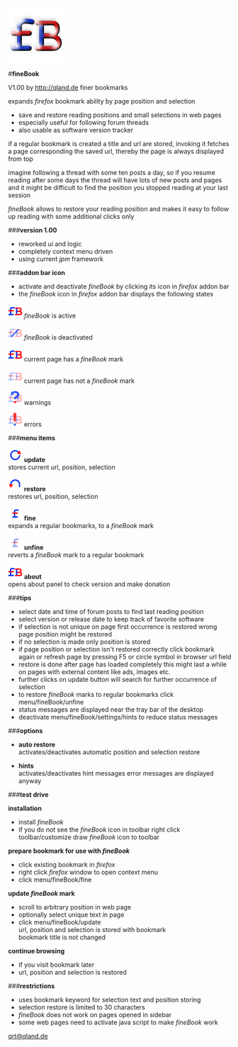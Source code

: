 ![icon][icon] 

#**fineBook**


V1.00 by http://qland.de
finer bookmarks

expands *firefox* bookmark ability by page position and selection

- save and restore reading positions and small selections in web pages
- especially useful for following forum threads
- also usable as software version tracker

if a regular bookmark is created a title and url are stored,
invoking it fetches a page corresponding the saved url,
thereby the page is always displayed from top

imagine following a thread with some ten posts a day,
so if you resume reading after some days the thread will
have lots of new posts and pages and it might be difficult
to find the position you stopped reading at your last session

*fineBook* allows to restore your reading position and makes it
easy to follow up reading with some additional clicks only

###**version 1.00**

- reworked ui and logic
- completely context menu driven
- using current *jpm* framework


###**addon bar icon**

- activate and deactivate *fineBook* by clicking its icon in *firefox* addon bar
- the *fineBook* icon in *firefox* addon bar displays the following states

![active][logo] *fineBook* is active

![deactivated][logoff] *fineBook* is deactivated

![isfine][logo] current page has a *fineBook* mark

![isnofine][logonf] current page has not a *fineBook* mark

![warning][logowa] warnings

![errors][logoex] errors


###**menu items**

![update][update] **update**  
stores current url, position, selection

![restore][restore] **restore**  
restores url, position, selection

![fine][fine] **fine**  
expands a regular bookmarks, to a *fineBook* mark

![unfine][unfine] **unfine**  
reverts a *fineBook* mark to a regular bookmark

![about][logo] **about**  
opens about panel to check version and make donation


###**tips**

- select date and time of forum posts to find last reading position
- select version or release date to keep track of favorite software
- if selection is not unique on page
  first occurrence is restored
  wrong page position might be restored
- if no selection is made only position is stored
- if page position or selection isn't restored correctly click bookmark again or refresh page by pressing F5 or circle symbol in browser url field
- restore is done after page has loaded completely
  this might last a while on pages with external content like ads, images   etc.
- further clicks on update button will search for further occurrence of selection
- to restore *fineBook* marks to regular bookmarks click menu/fineBook/unfine
- status messages are displayed near the tray bar of the desktop
- deactivate menu/fineBook/settings/hints to reduce status messages


###**options**

- **auto restore**  
  activates/deactivates automatic position and selection restore
 
- **hints**  
  activates/deactivates hint messages
  error messages are displayed anyway


###**test drive**

**installation**

- install *fineBook*
- if you do not see the *fineBook* icon in toolbar
  right click toolbar/customize
  draw *fineBook* icon to toolbar

**prepare bookmark for use with *fineBook***
 
- click existing bookmark in *firefox*
- right click *firefox* window to open context menu
- click menu/fineBook/fine

**update *fineBook* mark**

- scroll to arbitrary position in web page 
- optionally select unique text in page
- click menu/fineBook/update  
  url, position and selection is stored with bookmark  
  bookmark title is not changed

**continue browsing**

- if you visit bookmark later
- url, position and selection is restored


###**restrictions**

- uses bookmark keyword for selection text and position storing
- selection restore is limited to 30 characters
- *fineBook* does not work on pages opened in sidebar
- some web pages need to activate java script to make *fineBook* work 

qrt@qland.de

[icon]: https://github.com/qrti/fineBook/blob/master/images/icon-128.png "icon"
[logo]: https://github.com/qrti/fineBook/blob/master/images/logo-32.png "logo"
[logoff]: https://github.com/qrti/fineBook/blob/master/images/logoff-32.png "off"
[logonf]: https://github.com/qrti/fineBook/blob/master/images/logonf-32.png "no fine"
[logowa]: https://github.com/qrti/fineBook/blob/master/images/logowa-32.png "warning"
[logoex]: https://github.com/qrti/fineBook/blob/master/images/logoex-32.png "error"

[update]: https://github.com/qrti/fineBook/blob/master/images/update-32.png "update"
[restore]: https://github.com/qrti/fineBook/blob/master/images/restore-32.png "restore"
[fine]: https://github.com/qrti/fineBook/blob/master/images/fine-32.png "fine"
[unfine]: https://github.com/qrti/fineBook/blob/master/images/unfine-32.png "unfine"
